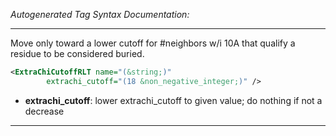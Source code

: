 <!-- THIS IS AN AUTOGENERATED FILE: Don't edit it directly, instead change the schema definition in the code itself. -->

_Autogenerated Tag Syntax Documentation:_

---
Move only toward a lower cutoff for #neighbors w/i 10A that qualify a residue to be considered buried.

```xml
<ExtraChiCutoffRLT name="(&string;)"
        extrachi_cutoff="(18 &non_negative_integer;)" />
```

-   **extrachi_cutoff**: lower extrachi_cutoff to given value; do nothing if not a decrease

---
